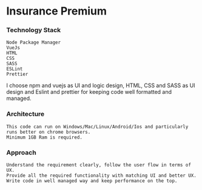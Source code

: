 # Insurance Premium

### Technology Stack
```
Node Package Manager
VueJs
HTML
CSS
SASS
ESLint
Prettier

```
I choose npm and vuejs as UI and logic design, HTML, CSS and SASS as UI design and Eslint and prettier for keeping code well formatted and managed.

### Architecture
```
This code can run on Windows/Mac/Linux/Android/Ios and particularly runs better on chrome browsers.
Minimum 1GB Ram is required.
```

### Approach
```
Understand the requirement clearly, follow the user flow in terms of UX. 
Provide all the required functionality with matching UI and better UX. 
Write code in well managed way and keep performance on the top.
```